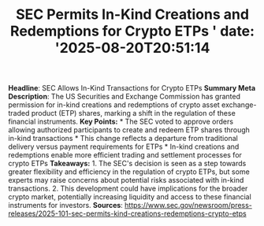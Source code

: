 ﻿---
title: "  SEC Permits In-Kind Creations and Redemptions for Crypto ETPs
'
date: '2025-08-20T20:51:14"
category: "Markets"
summary: ""
slug: "  sec permits inkind creations and redemptions for crypto et"
source_urls:
  - "https://www.sec.gov/newsroom/press-releases/2025-101-sec-permits-kind-creations-redemptions-crypto-etps"
seo:
  title: "  SEC Permits In-Kind Creations and Redemptions for Crypto ETPs
 | Hash n Hedge'
  description: '"
  keywords: ["news", "markets", "brief"]
---
**Headline**: SEC Allows In-Kind Transactions for Crypto ETPs  **Summary Meta Description**: The US Securities and Exchange Commission has granted permission for in-kind creations and redemptions of crypto asset exchange-traded product (ETP) shares, marking a shift in the regulation of these financial instruments.  **Key Points:**  * The SEC voted to approve orders allowing authorized participants to create and redeem ETP shares through in-kind transactions * This change reflects a departure from traditional delivery versus payment requirements for ETPs * In-kind creations and redemptions enable more efficient trading and settlement processes for crypto ETPs  **Takeaways:**  1. The SEC's decision is seen as a step towards greater flexibility and efficiency in the regulation of crypto ETPs, but some experts may raise concerns about potential risks associated with in-kind transactions. 2. This development could have implications for the broader crypto market, potentially increasing liquidity and access to these financial instruments for investors.  **Sources**:  https://www.sec.gov/newsroom/press-releases/2025-101-sec-permits-kind-creations-redemptions-crypto-etps 
